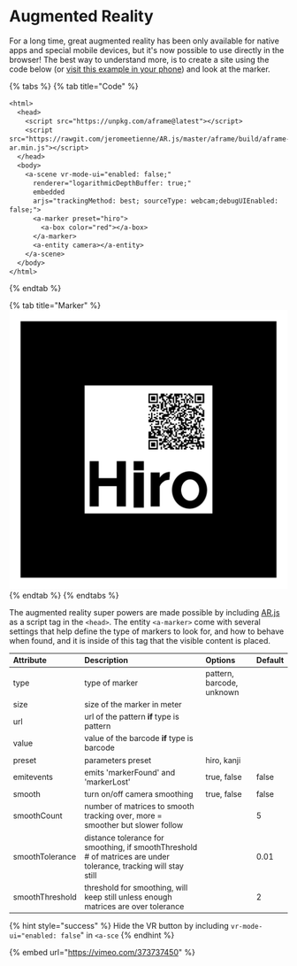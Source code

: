 # Augmented Reality

For a long time, great augmented reality has been only available for native apps and special mobile devices, but it's now possible to use directly in the browser! The best way to understand more, is to create a site using the code below \(or [visit this example in your phone](https://codepen.io/nicolocarpignoli/full/vMBgob)\) and look at the marker.

{% tabs %}
{% tab title="Code" %}
```markup
<html>
  <head>
    <script src="https://unpkg.com/aframe@latest"></script>
    <script src="https://rawgit.com/jeromeetienne/AR.js/master/aframe/build/aframe-ar.min.js"></script>
  </head>
  <body>
    <a-scene vr-mode-ui="enabled: false;"
      renderer="logarithmicDepthBuffer: true;"
      embedded
      arjs="trackingMethod: best; sourceType: webcam;debugUIEnabled: false;">
      <a-marker preset="hiro">
        <a-box color="red"></a-box>
      </a-marker>
      <a-entity camera></a-entity>
    </a-scene>
  </body>
</html>

```
{% endtab %}

{% tab title="Marker" %}
![](../../../.gitbook/assets/hiroqr.png)
{% endtab %}
{% endtabs %}

The augmented reality super powers are made possible by including [AR.js](https://github.com/jeromeetienne/AR.js/) as a script tag in the `<head>`. The entity `<a-marker>` come with several settings that help define the type of markers to look for, and how to behave when found, and it is inside of this tag that the visible content is placed.

| Attribute | Description | Options | Default |
| :--- | :--- | :--- | :--- |
| type | type of marker | pattern, barcode, unknown |  |
| size | size of the marker in meter |  |  |
| url | url of the pattern **if** type is pattern |  |  |
| value | value of the barcode **if** type is barcode |  |  |
| preset | parameters preset | hiro, kanji |  |
| emitevents | emits 'markerFound' and 'markerLost' | true, false | false |
| smooth | turn on/off camera smoothing | true, false | false |
| smoothCount | number of matrices to smooth tracking over, more = smoother but slower follow |  | 5 |
| smoothTolerance | distance tolerance for smoothing, if smoothThreshold \# of matrices are under tolerance, tracking will stay still |  | 0.01 |
| smoothThreshold | threshold for smoothing, will keep still unless enough matrices are over tolerance |  | 2 |

{% hint style="success" %}
Hide the VR button by including `vr-mode-ui="enabled: false`" in `<a-sce`
{% endhint %}

{% embed url="https://vimeo.com/373737450" %}

